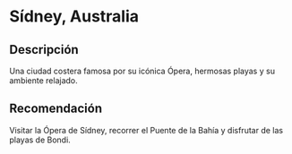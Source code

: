 # Sídney, Australia
## Descripción  
Una ciudad costera famosa por su icónica Ópera, hermosas playas y su ambiente relajado.
## Recomendación  
Visitar la Ópera de Sídney, recorrer el Puente de la Bahía y disfrutar de las playas de Bondi.